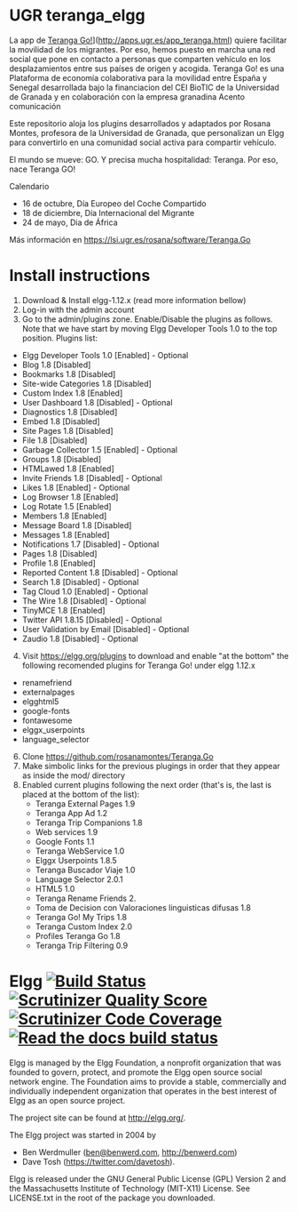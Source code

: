 UGR teranga_elgg
====

La app de [Teranga Go!](http://apps.ugr.es/app_teranga.html)](<http://apps.ugr.es/app_teranga.html>) quiere facilitar la movilidad de los migrantes. Por eso, hemos puesto en marcha una red social que pone en contacto a personas que comparten vehículo en los desplazamientos entre sus países de origen y acogida. Teranga Go! es una Plataforma de economía colaborativa para la movilidad entre España y Senegal desarrollada bajo la financiacion del CEI BioTIC de la Universidad de Granada y en colaboración con la empresa granadina Acento comunicación

Este repositorio aloja los plugins desarrollados y adaptados por Rosana Montes, profesora de la Universidad de Granada, que personalizan un Elgg para convertirlo en una comunidad social activa para compartir vehículo.

El mundo se mueve: GO. Y precisa mucha hospitalidad: Teranga. Por eso, nace Teranga GO!

Calendario

  * 16 de octubre, Día Europeo del Coche Compartido
  * 18 de diciembre, Día Internacional del Migrante
  * 24 de mayo, Dia de África

Más información en https://lsi.ugr.es/rosana/software/Teranga.Go


Install instructions
====

1. Download & Install elgg-1.12.x (read more information bellow)
2. Log-in with the admin account
3. Go to the admin/plugins zone. Enable/Disable the plugins as follows. Note that we have start by moving Elgg Developer Tools 1.0 to the top position. Plugins list:
  * Elgg Developer Tools 1.0 	[Enabled]   - Optional
  * Blog 1.8					[Disabled]
  * Bookmarks 1.8				[Disabled]
  * Site-wide Categories 1.8	[Disabled]
  * Custom Index 1.8			[Enabled]
  * User Dashboard 1.8			[Disabled]   - Optional
  * Diagnostics 1.8			[Disabled]
  * Embed 1.8					[Disabled]
  * Site Pages 1.8				[Disabled]
  * File 1.8 					[Disabled]
  * Garbage Collector 1.5 		[Enabled]   - Optional
  * Groups 1.8				[Disabled]
  * HTMLawed 1.8				[Enabled]
  * Invite Friends 1.8 		     [Disabled]   - Optional
  * Likes 1.8 				[Enabled]   - Optional
  * Log Browser 1.8			[Enabled]
  * Log Rotate 1.5  			[Enabled]
  * Members 1.8				[Enabled]
  * Message Board 1.8			[Disabled]
  * Messages 1.8				[Enabled]
  * Notifications 1.7			[Disabled]   - Optional
  * Pages 1.8					[Disabled]
  * Profile 1.8				[Enabled]
  * Reported Content 1.8		[Disabled]   - Optional
  * Search 1.8				[Disabled]   - Optional
  * Tag Cloud 1.0				[Enabled]   - Optional
  * The Wire 1.8				[Disabled]   - Optional
  * TinyMCE 1.8				[Enabled]
  * Twitter API 1.8.15 		     [Disabled]   - Optional
  * User Validation by Email	     [Disabled]   - Optional
  * Zaudio 1.8				[Disabled]   - Optional
4. Visit https://elgg.org/plugins to download and enable "at the bottom" the following recomended plugins for Teranga Go! under elgg 1.12.x
  * renamefriend
  * externalpages 
  * elgghtml5
  * google-fonts
  * fontawesome
  * elggx_userpoints
  * language_selector 
6. Clone https://github.com/rosanamontes/Teranga.Go
7. Make simbolic links for the previous plugings in order that they appear as inside the mod/ directory
8. Enabled current plugins following the next order (that's is, the last is placed at the bottom of the list):
   * Teranga External Pages 1.9
   * Teranga App Ad 1.2 
   * Teranga Trip Companions 1.8
   * Web services 1.9
   * Google Fonts 1.1 
   * Teranga WebService 1.0
   * Elggx Userpoints 1.8.5
   * Teranga Buscador Viaje 1.0
   * Language Selector 2.0.1 
   * HTML5 1.0
   * Teranga Rename Friends 2.
   * Toma de Decision con Valoraciones linguisticas difusas 1.8
   * Teranga Go! My Trips 1.8
   * Teranga Custom Index 2.0 
   * Profiles Teranga Go 1.8
   * Teranga Trip Filtering 0.9 


Elgg [![Build Status](https://secure.travis-ci.org/Elgg/Elgg.svg?branch=1.12)](https://travis-ci.org/Elgg/Elgg) [![Scrutinizer Quality Score](https://scrutinizer-ci.com/g/Elgg/Elgg/badges/quality-score.png?s=1.12)](https://scrutinizer-ci.com/g/Elgg/Elgg/?branch=1.12) [![Scrutinizer Code Coverage](https://scrutinizer-ci.com/g/Elgg/Elgg/badges/coverage.png?b=1.12)](https://scrutinizer-ci.com/g/Elgg/Elgg/?branch=1.12) [![Read the docs build status](https://readthedocs.org/projects/elgg/badge/?version=1.12)](http://learn.elgg.org/en/1.12/)
====

Elgg is managed by the Elgg Foundation, a nonprofit organization that was
founded to govern, protect, and promote the Elgg open source social network
engine.  The Foundation aims to provide a stable, commercially and
individually independent organization that operates in the best interest of Elgg
as an open source project.

The project site can be found at http://elgg.org/.

The Elgg project was started in 2004 by
   * Ben Werdmuller (<ben@benwerd.com>, <http://benwerd.com>)
   * Dave Tosh (<https://twitter.com/davetosh>).

Elgg is released under the GNU General Public License (GPL) Version 2 and the
Massachusetts Institute of Technology (MIT-X11) License. See LICENSE.txt
in the root of the package you downloaded.

